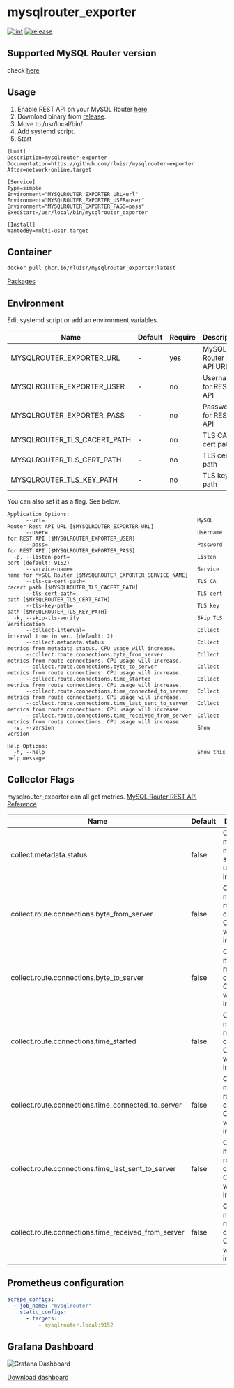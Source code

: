 # mysqlrouter_exporter

[![lint](https://github.com/rluisr/mysqlrouter_exporter/actions/workflows/lint.yml/badge.svg)](https://github.com/rluisr/mysqlrouter_exporter/actions/workflows/lint.yml)
[![release](https://github.com/rluisr/mysqlrouter_exporter/actions/workflows/release.yml/badge.svg)](https://github.com/rluisr/mysqlrouter_exporter/actions/workflows/release.yml)

## Supported MySQL Router version

check [here](https://github.com/rluisr/mysqlrouter-go#supported-version)

## Usage

1. Enable REST API on your MySQL Router [here](https://github.com/rluisr/mysqlrouter-go#supported-version)
2. Download binary from [release](https://github.com/rluisr/mysqlrouter_exporter/releases).
3. Move to /usr/local/bin/
4. Add systemd script.
5. Start

```
[Unit]
Description=mysqlrouter-exporter
Documentation=https://github.com/rluisr/mysqlrouter-exporter
After=network-online.target

[Service]
Type=simple
Environment="MYSQLROUTER_EXPORTER_URL=url"
Environment="MYSQLROUTER_EXPORTER_USER=user"
Environment="MYSQLROUTER_EXPORTER_PASS=pass"
ExecStart=/usr/local/bin/mysqlrouter_exporter

[Install]
WantedBy=multi-user.target
```

## Container

```bash
docker pull ghcr.io/rluisr/mysqlrouter_exporter:latest
```

[Packages](https://github.com/rluisr/mysqlrouter_exporter/pkgs/container/mysqlrouter_exporter)

## Environment

Edit systemd script or add an environment variables.

| Name                        | Default | Require | Description               |
| --------------------------- | ------- | ------- | ------------------------- |
| MYSQLROUTER_EXPORTER_URL    | -       | yes     | MySQL Router Rest API URL |
| MYSQLROUTER_EXPORTER_USER   | -       | no      | Username for REST API     |
| MYSQLROUTER_EXPORTER_PASS   | -       | no      | Password for REST API     |
| MYSQLROUTER_TLS_CACERT_PATH | -       | no      | TLS CA cert path          |
| MYSQLROUTER_TLS_CERT_PATH   | -       | no      | TLS cert path             |
| MYSQLROUTER_TLS_KEY_PATH    | -       | no      | TLS key path              |

You can also set it as a flag. See below.

```
Application Options:
      --url=                                                 MySQL Router Rest API URL [$MYSQLROUTER_EXPORTER_URL]
      --user=                                                Username for REST API [$MYSQLROUTER_EXPORTER_USER]
      --pass=                                                Password for REST API [$MYSQLROUTER_EXPORTER_PASS]
  -p, --listen-port=                                         Listen port (default: 9152)
      --service-name=                                        Service name for MySQL Router [$MYSQLROUTER_EXPORTER_SERVICE_NAME]
      --tls-ca-cert-path=                                    TLS CA cacert path [$MYSQLROUTER_TLS_CACERT_PATH]
      --tls-cert-path=                                       TLS cert path [$MYSQLROUTER_TLS_CERT_PATH]
      --tls-key-path=                                        TLS key path [$MYSQLROUTER_TLS_KEY_PATH]
  -k, --skip-tls-verify                                      Skip TLS Verification
      --collect-interval=                                    Collect interval time in sec. (default: 2)
      --collect.metadata.status                              Collect metrics from metadata status. CPU usage will increase.
      --collect.route.connections.byte_from_server           Collect metrics from route connections. CPU usage will increase.
      --collect.route.connections.byte_to_server             Collect metrics from route connections. CPU usage will increase.
      --collect.route.connections.time_started               Collect metrics from route connections. CPU usage will increase.
      --collect.route.connections.time_connected_to_server   Collect metrics from route connections. CPU usage will increase.
      --collect.route.connections.time_last_sent_to_server   Collect metrics from route connections. CPU usage will increase.
      --collect.route.connections.time_received_from_server  Collect metrics from route connections. CPU usage will increase.
  -v, --version                                              Show version

Help Options:
  -h, --help                                                 Show this help message
```

## Collector Flags

mysqlrouter_exporter can all get metrics. [MySQL Router REST API Reference](https://dev.mysql.com/doc/mysql-router/8.0/en/mysql-router-rest-api-reference.html)

| Name                                                | Default | Description                                                      |
| --------------------------------------------------- | ------- | ---------------------------------------------------------------- |
| collect.metadata.status                             | false   | Collect metrics from metadata status. CPU usage will increase.   |
| collect.route.connections.byte_from_server          | false   | Collect metrics from route connections. CPU usage will increase. |
| collect.route.connections.byte_to_server            | false   | Collect metrics from route connections. CPU usage will increase. |
| collect.route.connections.time_started              | false   | Collect metrics from route connections. CPU usage will increase. |
| collect.route.connections.time_connected_to_server  | false   | Collect metrics from route connections. CPU usage will increase. |
| collect.route.connections.time_last_sent_to_server  | false   | Collect metrics from route connections. CPU usage will increase. |
| collect.route.connections.time_received_from_server | false   | Collect metrics from route connections. CPU usage will increase. |

## Prometheus configuration

```yaml
scrape_configs:
  - job_name: "mysqlrouter"
    static_configs:
      - targets:
          - mysqlrouter.local:9152
```

## Grafana Dashboard

![Grafana Dashboard](img/grafana.png "Grafana Dashboard")

[Download dashboard](https://grafana.com/grafana/dashboards/10741)
